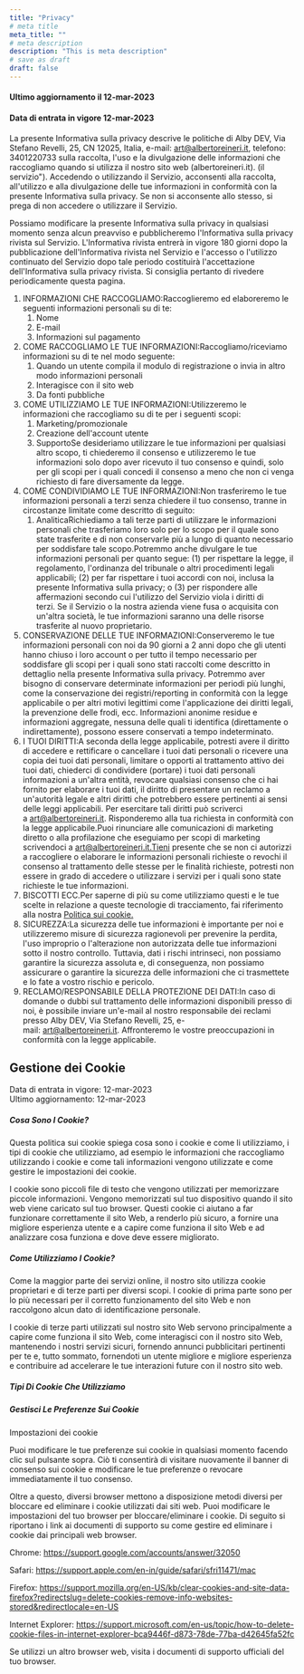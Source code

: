 ```yaml
---
title: "Privacy"
# meta title
meta_title: ""
# meta description
description: "This is meta description"
# save as draft
draft: false
---
```


#### Ultimo aggiornamento il 12-mar-2023
#### Data di entrata in vigore 12-mar-2023

La presente Informativa sulla privacy descrive le politiche di Alby DEV, Via Stefano Revelli, 25, CN 12025, Italia, e-mail: art@albertoreineri.it, telefono: 3401220733 sulla raccolta, l'uso e la divulgazione delle informazioni che raccogliamo quando si utilizza il nostro sito web (albertoreineri.it). (il servizio"). Accedendo o utilizzando il Servizio, acconsenti alla raccolta, all'utilizzo e alla divulgazione delle tue informazioni in conformità con la presente Informativa sulla privacy. Se non si acconsente allo stesso, si prega di non accedere o utilizzare il Servizio.

Possiamo modificare la presente Informativa sulla privacy in qualsiasi momento senza alcun preavviso e pubblicheremo l'Informativa sulla privacy rivista sul Servizio. L'Informativa rivista entrerà in vigore 180 giorni dopo la pubblicazione dell'Informativa rivista nel Servizio e l'accesso o l'utilizzo continuato del Servizio dopo tale periodo costituirà l'accettazione dell'Informativa sulla privacy rivista. Si consiglia pertanto di rivedere periodicamente questa pagina.

1.  INFORMAZIONI CHE RACCOGLIAMO:Raccoglieremo ed elaboreremo le seguenti informazioni personali su di te:
    1.  Nome
    2.  E-mail
    3.  Informazioni sul pagamento
2.  COME RACCOGLIAMO LE TUE INFORMAZIONI:Raccogliamo/riceviamo informazioni su di te nel modo seguente:
    1.  Quando un utente compila il modulo di registrazione o invia in altro modo informazioni personali
    2.  Interagisce con il sito web
    3.  Da fonti pubbliche
3.  COME UTILIZZIAMO LE TUE INFORMAZIONI:Utilizzeremo le informazioni che raccogliamo su di te per i seguenti scopi:
    1.  Marketing/promozionale
    2.  Creazione dell'account utente
    3.  SupportoSe desideriamo utilizzare le tue informazioni per qualsiasi altro scopo, ti chiederemo il consenso e utilizzeremo le tue informazioni solo dopo aver ricevuto il tuo consenso e quindi, solo per gli scopi per i quali concedi il consenso a meno che non ci venga richiesto di fare diversamente da legge.
4.  COME CONDIVIDIAMO LE TUE INFORMAZIONI:Non trasferiremo le tue informazioni personali a terzi senza chiedere il tuo consenso, tranne in circostanze limitate come descritto di seguito:
    1.  AnaliticaRichiediamo a tali terze parti di utilizzare le informazioni personali che trasferiamo loro solo per lo scopo per il quale sono state trasferite e di non conservarle più a lungo di quanto necessario per soddisfare tale scopo.Potremmo anche divulgare le tue informazioni personali per quanto segue: (1) per rispettare la legge, il regolamento, l'ordinanza del tribunale o altri procedimenti legali applicabili; (2) per far rispettare i tuoi accordi con noi, inclusa la presente Informativa sulla privacy; o (3) per rispondere alle affermazioni secondo cui l'utilizzo del Servizio viola i diritti di terzi. Se il Servizio o la nostra azienda viene fusa o acquisita con un'altra società, le tue informazioni saranno una delle risorse trasferite al nuovo proprietario.
5.  CONSERVAZIONE DELLE TUE INFORMAZIONI:Conserveremo le tue informazioni personali con noi da 90 giorni a 2 anni dopo che gli utenti hanno chiuso i loro account o per tutto il tempo necessario per soddisfare gli scopi per i quali sono stati raccolti come descritto in dettaglio nella presente Informativa sulla privacy. Potremmo aver bisogno di conservare determinate informazioni per periodi più lunghi, come la conservazione dei registri/reporting in conformità con la legge applicabile o per altri motivi legittimi come l'applicazione dei diritti legali, la prevenzione delle frodi, ecc. Informazioni anonime residue e informazioni aggregate, nessuna delle quali ti identifica (direttamente o indirettamente), possono essere conservati a tempo indeterminato.
6.  I TUOI DIRITTI:A seconda della legge applicabile, potresti avere il diritto di accedere e rettificare o cancellare i tuoi dati personali o ricevere una copia dei tuoi dati personali, limitare o opporti al trattamento attivo dei tuoi dati, chiederci di condividere (portare) i tuoi dati personali informazioni a un'altra entità, revocare qualsiasi consenso che ci hai fornito per elaborare i tuoi dati, il diritto di presentare un reclamo a un'autorità legale e altri diritti che potrebbero essere pertinenti ai sensi delle leggi applicabili. Per esercitare tali diritti può scriverci a art@albertoreineri.it. Risponderemo alla tua richiesta in conformità con la legge applicabile.Puoi rinunciare alle comunicazioni di marketing diretto o alla profilazione che eseguiamo per scopi di marketing scrivendoci a art@albertoreineri.it.Tieni presente che se non ci autorizzi a raccogliere o elaborare le informazioni personali richieste o revochi il consenso al trattamento delle stesse per le finalità richieste, potresti non essere in grado di accedere o utilizzare i servizi per i quali sono state richieste le tue informazioni.
7.  BISCOTTI ECC.Per saperne di più su come utilizziamo questi e le tue scelte in relazione a queste tecnologie di tracciamento, fai riferimento alla nostra [Politica sui cookie.](https://privacypolicy.cookieyes.com/albertoreineri.it/privacy-policy)
8.  SICUREZZA:La sicurezza delle tue informazioni è importante per noi e utilizzeremo misure di sicurezza ragionevoli per prevenire la perdita, l'uso improprio o l'alterazione non autorizzata delle tue informazioni sotto il nostro controllo. Tuttavia, dati i rischi intrinseci, non possiamo garantire la sicurezza assoluta e, di conseguenza, non possiamo assicurare o garantire la sicurezza delle informazioni che ci trasmettete e lo fate a vostro rischio e pericolo.
9.  RECLAMO/RESPONSABILE DELLA PROTEZIONE DEI DATI:In caso di domande o dubbi sul trattamento delle informazioni disponibili presso di noi, è possibile inviare un'e-mail al nostro responsabile dei reclami presso Alby DEV, Via Stefano Revelli, 25, e-mail: art@albertoreineri.it. Affronteremo le vostre preoccupazioni in conformità con la legge applicabile.

Gestione dei Cookie
-------------------

Data di entrata in vigore: 12-mar-2023\
Ultimo aggiornamento: 12-mar-2023

##### Cosa Sono I Cookie?

Questa politica sui cookie spiega cosa sono i cookie e come li utilizziamo, i tipi di cookie che utilizziamo, ad esempio le informazioni che raccogliamo utilizzando i cookie e come tali informazioni vengono utilizzate e come gestire le impostazioni dei cookie.

I cookie sono piccoli file di testo che vengono utilizzati per memorizzare piccole informazioni. Vengono memorizzati sul tuo dispositivo quando il sito web viene caricato sul tuo browser. Questi cookie ci aiutano a far funzionare correttamente il sito Web, a renderlo più sicuro, a fornire una migliore esperienza utente e a capire come funziona il sito Web e ad analizzare cosa funziona e dove deve essere migliorato.

##### Come Utilizziamo I Cookie?

Come la maggior parte dei servizi online, il nostro sito utilizza cookie proprietari e di terze parti per diversi scopi. I cookie di prima parte sono per lo più necessari per il corretto funzionamento del sito Web e non raccolgono alcun dato di identificazione personale.

I cookie di terze parti utilizzati sul nostro sito Web servono principalmente a capire come funziona il sito Web, come interagisci con il nostro sito Web, mantenendo i nostri servizi sicuri, fornendo annunci pubblicitari pertinenti per te e, tutto sommato, fornendoti un utente migliore e migliore esperienza e contribuire ad accelerare le tue interazioni future con il nostro sito web.

##### Tipi Di Cookie Che Utilizziamo

##### Gestisci Le Preferenze Sui Cookie

Impostazioni dei cookie

Puoi modificare le tue preferenze sui cookie in qualsiasi momento facendo clic sul pulsante sopra. Ciò ti consentirà di visitare nuovamente il banner di consenso sui cookie e modificare le tue preferenze o revocare immediatamente il tuo consenso.

Oltre a questo, diversi browser mettono a disposizione metodi diversi per bloccare ed eliminare i cookie utilizzati dai siti web. Puoi modificare le impostazioni del tuo browser per bloccare/eliminare i cookie. Di seguito si riportano i link ai documenti di supporto su come gestire ed eliminare i cookie dai principali web browser.

Chrome: <https://support.google.com/accounts/answer/32050>

Safari: <https://support.apple.com/en-in/guide/safari/sfri11471/mac>

Firefox: <https://support.mozilla.org/en-US/kb/clear-cookies-and-site-data-firefox?redirectslug=delete-cookies-remove-info-websites-stored&redirectlocale=en-US>

Internet Explorer: <https://support.microsoft.com/en-us/topic/how-to-delete-cookie-files-in-internet-explorer-bca9446f-d873-78de-77ba-d42645fa52fc>

Se utilizzi un altro browser web, visita i documenti di supporto ufficiali del tuo browser.